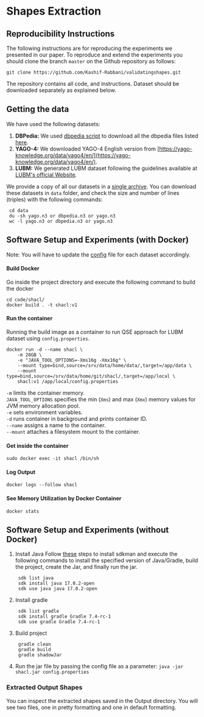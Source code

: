 # Shapes Extraction


## Reproducibility Instructions

The following instructions are for reproducing the experiments we presented in our paper. To reproduce and extend the experiments you should clone the branch `master` on the Github repository as follows:

```
git clone https://github.com/Kashif-Rabbani/validatingshapes.git
```
The repository contains all code, and instructions. Dataset should be downloaded separately as explained below.


## Getting the data
We have used the following datasets:

1. **DBPedia:** We used  [dbpedia script](https://github.com/Kashif-Rabbani/validatingshapes/blob/main/dbpedia/download-dbpedia.sh) to download all the dbpedia files listed [here](https://github.com/Kashif-Rabbani/validatingshapes/blob/main/dbpedia/dbpedia-files.txt).
2. **YAGO-4:** We downloaded YAGO-4 English version from [https://yago-knowledge.org/data/yago4/en/](https://yago-knowledge.org/data/yago4/en/).
2. **LUBM:** We generated LUBM dataset following the guidelines available at [LUBM's official Website](http://swat.cse.lehigh.edu/projects/lubm/).


We provide a copy of all our datasets in a [single archive](http://130.226.98.152/www_datasets/). You can download these datasets in `data` folder, and check the size and number of lines (triples) with the following commands:

```
 cd data 
 du -sh yago.n3 or dbpedia.n3 or yago.n3
 wc -l yago.n3 or dbpedia.n3 or yago.n3
```
## Software Setup and Experiments (with Docker)

Note: You will have to update the [config](https://github.com/Kashif-Rabbani/validatingshapes/blob/main/code/shacl/config.properties) file for each dataset accordingly.

#### Build Docker 

Go inside the project directory and execute the following command to build the docker

```
cd code/shacl/
docker build . -t shacl:v1
```

#### Run the container
Running the build image as a container to run QSE approach for LUBM dataset using `config.properties`. 

```
docker run -d --name shacl \
    -m 20GB \
    -e "JAVA_TOOL_OPTIONS=-Xms16g -Xmx16g" \
    --mount type=bind,source=/srv/data/home/data/,target=/app/data \ 
    --mount type=bind,source=/srv/data/home/git/shacl/,target=/app/local \ 
    shacl:v1 /app/local/config.properties
```

`-m` limits the container memory.  <br /> 
`JAVA_TOOL_OPTIONS` specifies the min (`Xms`) and max (`Xmx`) memory values for JVM memory allocation pool. <br />
`-e` sets environment variables. <br />
`-d` runs container in background and prints container ID. <br />
`--name`  assigns a name to the container. <br />
`--mount` attaches a filesystem mount to the container. <br />

#### Get inside the container
```
sudo docker exec -it shacl /bin/sh
```

#### Log Output
```
docker logs --follow shacl
```

#### See Memory Utilization by Docker Container
```
docker stats
```



## Software Setup and Experiments (without Docker)

1. Install Java
   Follow [these](https://sdkman.io/install) steps to install sdkman and execute the following commands to install the specified version of Java/Gradle, build the project, create the Jar, and finally run the jar.

        sdk list java
        sdk install java 17.0.2-open 
        sdk use java java 17.0.2-open 
        

2. Install gradle

        sdk list gradle
        sdk install gradle Gradle 7.4-rc-1
        sdk use gradle Gradle 7.4-rc-1


3. Build project

        gradle clean
        gradle build
        gradle shadowJar
4. Run the jar file by passing the config file as a parameter: `java -jar shacl.jar config.properties`


### Extracted Output Shapes
You can inspect the extracted shapes saved in the Output directory. You will see two files, one in pretty formatting and one in default formatting.  